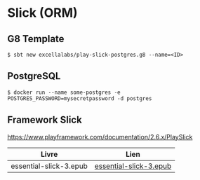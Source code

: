 # Slick (ORM)

## G8 Template

```
$ sbt new excellalabs/play-slick-postgres.g8 --name=<ID>
```

## PostgreSQL

```
$ docker run --name some-postgres -e POSTGRES_PASSWORD=mysecretpassword -d postgres
```

## Framework Slick

https://www.playframework.com/documentation/2.6.x/PlaySlick

| Livre                                   | Lien                                            |
|-----------------------------------------|-------------------------------------------------|
| essential-slick-3.epub                  | [essential-slick-3.epub](https://github.com/underscoreio/books/blob/master/essential-slick/essential-slick-3.epub)
